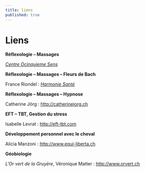 ```yaml
---
title: liens
published: true
---
```



# Liens

**Réflexologie – Massages**

[*Centre Ocinquieme Sens*](http://www.ocinquieme.ch)


**Réflexologie – Massages – Fleurs de Bach**

France Riondel :
[*Harmonie Santé*](http://www.harmoniesante.ch)


**Réflexologie – Massages – Hypnose**

Catherine Jörg : <http://catherinejorg.ch>


**EFT – TBT, Gestion du stress**

Isabelle Levrat : <http://eft-tbt.com>


**Développement personnel avec le cheval**

Alicia Manzoni : <http://www.equi-liberta.ch>


**Géobiologie**

*L’Or vert de la Gruyère*, Véronique Matter : <http://www.orvert.ch>
